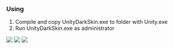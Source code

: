 ### Using
1. Compile and copy UnityDarkSkin.exe to folder with Unity.exe
2. Run UnityDarkSkin.exe as administrator

![](UnityDarkSkin/UnityDarkSkin/Media/Preview.jpg)
![](UnityDarkSkin/UnityDarkSkin/Media/LightSkin.jpg)
![](UnityDarkSkin/UnityDarkSkin/Media/DarkSkin.jpg)